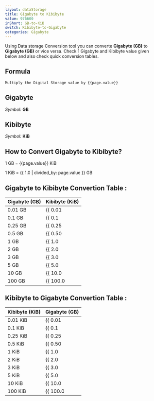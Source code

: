 ```yaml
---
layout: dataStorage
title: Gigabyte to Kibibyte
value: 976600
inShort: GB-to-KiB
switch: Kibibyte-to-Gigabyte
categories: Gigabyte
---
```


Using Data storage Conversion tool you can converte **Gigabyte (GB)** to **Gigabyte (GB)** or vice versa. Check 1 Gigabyte and Kibibyte value given below and also check quick conversion tables.

## Formula
`Multiply the Digital Storage value by {{page.value}}`

## Gigabyte
*Symbol:* **GB**

## Kibibyte
*Symbol:* **KiB**

## How to Convert Gigabyte to Kibibyte?

1 GB = {{page.value}} KiB

1 KiB = {{ 1.0 | divided_by: page.value }} GB


## Gigabyte to Kibibyte Convertion Table :

| Gigabyte (GB) | Kibibyte (KiB) |
| ---- | ---- |
| 0.01 GB | {{ 0.01 | times: page.value }} KiB |
| 0.1 GB | {{ 0.1 | times: page.value }} KiB |
| 0.25 GB | {{ 0.25 | times: page.value }} KiB |
| 0.5 GB | {{ 0.50 | times: page.value }} KiB |
| 1 GB | {{ 1.0 | times: page.value }} KiB |
| 2 GB | {{ 2.0 | times: page.value }} KiB |
| 3 GB | {{ 3.0 | times: page.value }} KiB |
| 5 GB | {{ 5.0 | times: page.value }} KiB |
| 10 GB | {{ 10.0 | times: page.value }} KiB |
| 100 GB | {{ 100.0 | times: page.value }} KiB |

## Kibibyte to Gigabyte Convertion Table :

| Kibibyte (KiB) | Gigabyte (GB) |
| ---- | ---- |
| 0.01 KiB | {{ 0.01 | divided_by: page.value }} GB |
| 0.1 KiB | {{ 0.1 | divided_by: page.value }} GB |
| 0.25 KiB | {{ 0.25 | divided_by: page.value }} GB |
| 0.5 KiB | {{ 0.50 | divided_by: page.value }} GB |
| 1 KiB | {{ 1.0 | divided_by: page.value }} GB |
| 2 KiB | {{ 2.0 | divided_by: page.value }} GB |
| 3 KiB | {{ 3.0 | divided_by: page.value }} GB |
| 5 KiB | {{ 5.0 | divided_by: page.value }} GB |
| 10 KiB | {{ 10.0 | divided_by: page.value }} GB |
| 100 KiB | {{ 100.0 | divided_by: page.value }} GB |


<script>
document.getElementById('selectInput')[12].selected = true
document.getElementById('selectOutput')[5].selected = true
</script>
